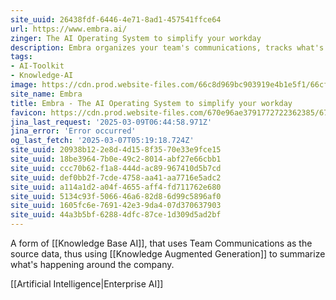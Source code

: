 ```yaml
---
site_uuid: 26438fdf-6446-4e71-8ad1-457541ffce64
url: https://www.embra.ai/
zinger: The AI Operating System to simplify your workday
description: Embra organizes your team's communications, tracks what's important, and turns an hour of work into 5 minutes — every day.
tags:
- AI-Toolkit
- Knowledge-AI
image: https://cdn.prod.website-files.com/66c8d969bc903919e4b1e5f1/66cf95c92587001d68617c03_OG_card_white.png
site_name: Embra
title: Embra - The AI Operating System to simplify your workday
favicon: https://cdn.prod.website-files.com/670e96ae3791772722362385/673a79f8a5fe7ade4cb5ad0b_66ccca267ae2edaa3d402a5c_favicon.png
jina_last_request: '2025-03-09T06:44:58.971Z'
jina_error: 'Error occurred'
og_last_fetch: '2025-03-07T05:19:18.724Z'
site_uuid: 20938b12-2e8d-4d15-8f35-70e33e9fce15
site_uuid: 18be3964-7b0e-49c2-8014-abf27e66cbb1
site_uuid: ccc70b62-f1a8-444d-ac89-967410d5b7cd
site_uuid: def0bb2f-7cde-4758-aa41-aa7716e5adc2
site_uuid: a114a1d2-a04f-4655-aff4-fd711762e680
site_uuid: 5134c93f-5066-46a6-82d8-6d99c5896af0
site_uuid: 1605fc6e-7691-42e3-9da4-07d370637903
site_uuid: 44a3b5bf-6288-4dfc-87ce-1d309d5ad2bf
---
```

A form of [[Knowledge Base AI]], that uses Team Communications as the source data, thus using [[Knowledge Augmented Generation]] to summarize what's happening around the company.



[[Artificial Intelligence|Enterprise AI]]
